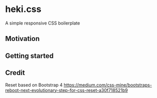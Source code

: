 # heki.css

A simple responsive CSS boilerplate

## Motivation

## Getting started

## Credit
Reset based on Bootstrap 4
https://medium.com/css-mine/bootstraps-reboot-next-evolutionary-step-for-css-reset-a30f718521b9
